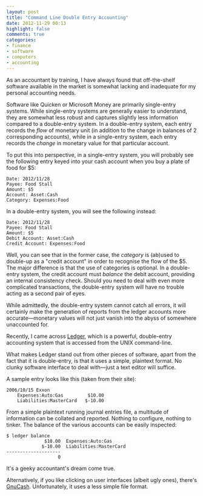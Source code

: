 ```yaml
---
layout: post
title: "Command Line Double Entry Accounting"
date: 2012-11-29 00:13
highlight: false
comments: true
categories: 
- finance
- software
- computers
- accounting
---
```


As an accountant by training, I have always found that off-the-shelf software available in the market is somewhat lacking and inadequate for my personal accounting needs.

Software like Quicken or Microsoft Money are primarily single-entry systems. While single-entry systems are generally easier to understand, they are somewhat less robust and captures slightly less information compared to a double-entry system. In a double-entry system, each entry records the *flow* of monetary unit (in addition to the change in balances of 2 corresponding accounts), while in a single-entry system, each entry records the *change* in monetary value for that particular account.

To put this into perspective, in a single-entry system, you will probably see the following entry keyed into your cash account when you buy a plate of food for $5:

```
Date: 2012/11/28
Payee: Food Stall
Amount: $5
Account: Asset:Cash
Category: Expenses:Food
```

In a double-entry system, you will see the following instead:
```
Date: 2012/11/28
Payee: Food Stall
Amount: $5
Debit Account: Asset:Cash
Credit Account: Expenses:Food
```

Well, you can see that in the former case, the *category* is (ab)used to double-up as a "credit account" in order to recognise the flow of the $5. The major difference is that the use of categories is optional. In a double-entry system, the credit account must *balance* the debit account, providing an internal consistency check. Should you need to deal with even more complicated transactions, the double-entry system will have no trouble acting as a second pair of eyes.

While admittedly, the double-entry system cannot catch all errors, it will certainly make the generation of reports from the ledger accounts more accurate—monetary values will not just vanish into the abyss of somewhere unaccounted for.

Recently, I came across [Ledger][1], which is a powerful, double-entry accounting system that is accessed from the UNIX command-line.

What makes Ledger stand out from other pieces of software, apart from the fact that it is double-entry, is that it uses a simple, plaintext format. No clunky software interface to deal with—just a text editor will suffice.

A sample entry looks like this (taken from their site):

```
2006/10/15 Exxon
    Expenses:Auto:Gas         $10.00
    Liabilities:MasterCard   $-10.00
```

From a simple plaintext running journal entries file, a multitude of information can be collated and reported. Nothing to configure, nothing to tinker. The balance of the various accounts can be easily inspected:

```
$ ledger balance
              $10.00  Expenses:Auto:Gas
             $-10.00  Liabilities:MasterCard
--------------------
                   0
```

It's a geeky accountant's dream come true.

Alternatively, if you like clicking on user interfaces (albeit ugly ones), there's [GnuCash][2]. Unfortunately, it uses a less simple file format.

[1]: http://www.ledger-cli.org/
[2]: http://www.gnucash.org/
